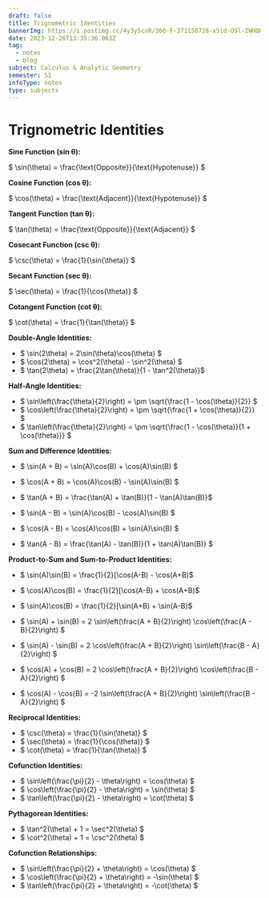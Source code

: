 ```yaml
---
draft: false
title: Trignometric Identities
bannerImg: https://i.postimg.cc/4y3y5cnR/360-F-371158728-x5id-OSl-IWHQKRUL09-SQc4-YKEON6k-KGc7.webp
date: 2023-12-26T13:35:36.063Z
tag:
  - notes
  - blog
subject: Calculus & Analytic Geometry
semester: S1
infoType: notes
type: subjects
---
```


# Trignometric Identities

**Sine Function (sin θ):**

$ \sin(\theta) = \frac{\text{Opposite}}{\text{Hypotenuse}} $

**Cosine Function (cos θ):**

$ \cos(\theta) = \frac{\text{Adjacent}}{\text{Hypotenuse}} $

**Tangent Function (tan θ):**

$ \tan(\theta) = \frac{\text{Opposite}}{\text{Adjacent}} $

**Cosecant Function (csc θ):**

$ \csc(\theta) = \frac{1}{\sin(\theta)} $

**Secant Function (sec θ):**

$ \sec(\theta) = \frac{1}{\cos(\theta)} $

**Cotangent Function (cot θ):**

$ \cot(\theta) = \frac{1}{\tan(\theta)} $

**Double-Angle Identities:**

- $ \sin(2\theta) = 2\sin(\theta)\cos(\theta) $
- $ \cos(2\theta) = \cos^2(\theta) - \sin^2(\theta) $
- $ \tan(2\theta) = \frac{2\tan(\theta)}{1 - \tan^2(\theta)}$

**Half-Angle Identities:**

- $ \sin\left(\frac{\theta}{2}\right) = \pm \sqrt{\frac{1 - \cos(\theta)}{2}} $
- $ \cos\left(\frac{\theta}{2}\right) = \pm \sqrt{\frac{1 + \cos(\theta)}{2}} $
- $ \tan\left(\frac{\theta}{2}\right) = \pm \sqrt{\frac{1 - \cos(\theta)}{1 + \cos(\theta)}} $

**Sum and Difference Identities:**

- $ \sin(A + B) = \sin(A)\cos(B) + \cos(A)\sin(B) $
- $ \cos(A + B) = \cos(A)\cos(B) - \sin(A)\sin(B) $
- $ \tan(A + B) = \frac{\tan(A) + \tan(B)}{1 - \tan(A)\tan(B)}$

- $ \sin(A - B) = \sin(A)\cos(B) - \cos(A)\sin(B) $
- $ \cos(A - B) = \cos(A)\cos(B) + \sin(A)\sin(B) $
- $ \tan(A - B) = \frac{\tan(A) - \tan(B)}{1 + \tan(A)\tan(B)} $

**Product-to-Sum and Sum-to-Product Identities:**

- $ \sin(A)\sin(B) = \frac{1}{2}[\cos(A-B) - \cos(A+B)$
- $ \cos(A)\cos(B) = \frac{1}{2}[\cos(A-B) + \cos(A+B)$
- $ \sin(A)\cos(B) = \frac{1}{2}[\sin(A+B) + \sin(A-B)$

- $ \sin(A) + \sin(B) = 2 \sin\left(\frac{A + B}{2}\right) \cos\left(\frac{A - B}{2}\right) $
- $ \sin(A) - \sin(B) = 2 \cos\left(\frac{A + B}{2}\right) \sin\left(\frac{B - A}{2}\right) $
- $ \cos(A) + \cos(B) = 2 \cos\left(\frac{A + B}{2}\right) \cos\left(\frac{B - A}{2}\right) $
- $ \cos(A) - \cos(B) = -2 \sin\left(\frac{A + B}{2}\right) \sin\left(\frac{B - A}{2}\right) $

**Reciprocal Identities:**

- $ \csc(\theta) = \frac{1}{\sin(\theta)} $
- $ \sec(\theta) = \frac{1}{\cos(\theta)} $
- $ \cot(\theta) = \frac{1}{\tan(\theta)} $

**Cofunction Identities:**

- $ \sin\left(\frac{\pi}{2} - \theta\right) = \cos(\theta) $
- $ \cos\left(\frac{\pi}{2} - \theta\right) = \sin(\theta) $
- $ \tan\left(\frac{\pi}{2} - \theta\right) = \cot(\theta) $

**Pythagorean Identities:**

- $ \tan^2(\theta) + 1 = \sec^2(\theta) $
- $ \cot^2(\theta) + 1 = \csc^2(\theta) $

**Cofunction Relationships:**

- $ \sin\left(\frac{\pi}{2} + \theta\right) = \cos(\theta) $
- $ \cos\left(\frac{\pi}{2} + \theta\right) = -\sin(\theta) $
- $ \tan\left(\frac{\pi}{2} + \theta\right) = -\cot(\theta) $
